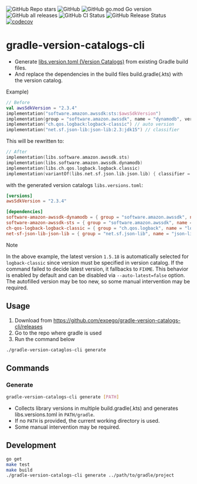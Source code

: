 ![GitHub Repo stars](https://img.shields.io/github/stars/exoego/gradle-version-catalogs-cli?style=social)
![GitHub](https://img.shields.io/github/license/exoego/gradle-version-catalogs-cli)
![GitHub go.mod Go version](https://img.shields.io/github/go-mod/go-version/exoego/gradle-version-catalogs-cli)
![GitHub all releases](https://img.shields.io/github/downloads/exoego/gradle-version-catalogs-cli/total)
![GitHub CI Status](https://img.shields.io/github/actions/workflow/status/exoego/gradle-version-catalogs-cli/ci.yaml?branch=main&label=CI)
![GitHub Release Status](https://img.shields.io/github/v/release/exoego/gradle-version-catalogs-cli)
[![codecov](https://codecov.io/gh/exoego/gradle-version-catalogs-cli/graph/badge.svg?token=TP2GijRLFG)](https://codecov.io/gh/exoego/gradle-version-catalogs-cli)

# gradle-version-catalogs-cli

- Generate [libs.version.toml (Version Catalogs)](https://docs.gradle.org/current/userguide/version_catalogs.html) from existing Gradle build files.
- And replace the dependencies in the build files build.gradle(.kts) with the version catalog.

Example)

```Kotlin
// Before 
val awsSdkVersion = "2.3.4"
implementation("software.amazon.awssdk:sts:$awsSdkVersion")
implementation(group = "software.amazon.awssdk", name = "dynamodb", version = awsSdkVersion)
implementation("ch.qos.logback:logback-classic") // auto version
implementation("net.sf.json-lib:json-lib:2.3:jdk15") // classifier
```

This will be rewritten to:

```Kotlin
// After
implementation(libs.software.amazon.awssdk.sts)
implementation(libs.software.amazon.awssdk.dynamodb)
implementation(libs.ch.qos.logback.logback.classic)
implementation(variantOf(libs.net.sf.json.lib.json.lib) { classifier = "jdk15" })
```

with the generated version catalogs `libs.versions.toml`: 

```toml
[versions]
awsSdkVersion = "2.3.4"

[dependencies]
software-amazon-awssdk-dynamodb = { group = "software.amazon.awssdk", name = "dynamodb", version.ref = "awsSdkVersion" }
software-amazon-awssdk-sts = { group = "software.amazon.awssdk", name = "sts", version.ref = "awsSdkVersion" }
ch-qos-logback-logback-classic = { group = "ch.qos.logback", name = "logback-classic", version = "1.5.18" }
net-sf-json-lib-json-lib = { group = "net.sf.json-lib", name = "json-lib", version = "2.3" }
```

> [!NOTE]
> In the above example, the latest version `1.5.18` is automatically selected for `logback-classic` since version must be specified in version catalog. If the command failed to decide latest version, it fallbacks to `FIXME`.
> This behavior is enabled by default and can be disabled via `--auto-latest=false` option.
> The autofilled version may be too new, so some manual intervention may be required.
  
## Usage

1. Download from https://github.com/exoego/gradle-version-catalogs-cli/releases
2. Go to the repo where gradle is used
3. Run the command below

```bash
./gradle-version-cataglos-cli generate
```

## Commands

### Generate

```bash
gradle-version-catalogs-cli generate [PATH]
```  

- Collects library versions in multiple build.gradle(.kts) and generates libs.versions.toml in `PATH/gradle`.
- If no `PATH` is provided, the current working directory is used.
- Some manual intervention may be required.

## Development

```bash
go get
make test
make build
./gradle-version-catalogs-cli generate ../path/to/gradle/project
```
